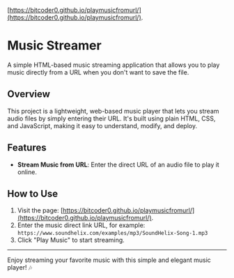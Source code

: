 [https://bitcoder0.github.io/playmusicfromurl/](https://bitcoder0.github.io/playmusicfromurl/).

# Music Streamer

A simple HTML-based music streaming application that allows you to play music directly from a URL when you don't want to save the file.

## Overview

This project is a lightweight, web-based music player that lets you stream audio files by simply entering their URL. It's built using plain HTML, CSS, and JavaScript, making it easy to understand, modify, and deploy.

## Features

- **Stream Music from URL**: Enter the direct URL of an audio file to play it online.

## How to Use

1. Visit the page: [https://bitcoder0.github.io/playmusicfromurl/](https://bitcoder0.github.io/playmusicfromurl/).
2. Enter the music direct link URL, for example:  
   `https://www.soundhelix.com/examples/mp3/SoundHelix-Song-1.mp3`
3. Click "Play Music" to start streaming.

---

Enjoy streaming your favorite music with this simple and elegant music player! 🎶